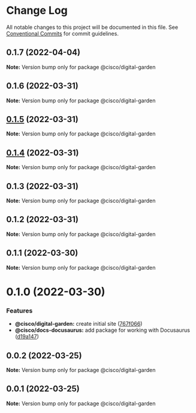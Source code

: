 # Change Log

All notable changes to this project will be documented in this file.
See [Conventional Commits](https://conventionalcommits.org) for commit guidelines.

## 0.1.7 (2022-04-04)

**Note:** Version bump only for package @cisco/digital-garden





## 0.1.6 (2022-03-31)

**Note:** Version bump only for package @cisco/digital-garden





## [0.1.5](https://github.com/CiscoDevNet/essentials/compare/@cisco/digital-garden@0.1.3...@cisco/digital-garden@0.1.5) (2022-03-31)

**Note:** Version bump only for package @cisco/digital-garden





## [0.1.4](https://github.com/CiscoDevNet/essentials/compare/@cisco/digital-garden@0.1.3...@cisco/digital-garden@0.1.4) (2022-03-31)

**Note:** Version bump only for package @cisco/digital-garden





## 0.1.3 (2022-03-31)

**Note:** Version bump only for package @cisco/digital-garden





## 0.1.2 (2022-03-31)

**Note:** Version bump only for package @cisco/digital-garden





## 0.1.1 (2022-03-30)

**Note:** Version bump only for package @cisco/digital-garden





# 0.1.0 (2022-03-30)


### Features

* **@cisco/digital-garden:** create initial site ([767f066](https://github.com/CiscoDevNet/essentials/commit/767f0665c3d5e241fa8d144ab8c9d5fe15ac4d82))
* **@cisco/docs-docusaurus:** add package for working with Docusaurus ([d19a147](https://github.com/CiscoDevNet/essentials/commit/d19a1472b2dbc0f79a38d31aac9a2b2bcc8a99f1))





## 0.0.2 (2022-03-25)

**Note:** Version bump only for package @cisco/digital-garden





## 0.0.1 (2022-03-25)

**Note:** Version bump only for package @cisco/digital-garden
